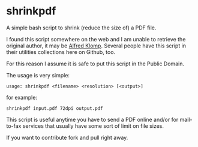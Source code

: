# shrinkpdf
A simple bash script to shrink (reduce the size of) a PDF file.

I found this script somewhere on the web and I am unable to retrieve the
original author, it may be
[Alfred Klomp](http://www.alfredklomp.com/programming/shrinkpdf/).
Several people have this script in their utilities collections here on Github,
too.

For this reason I assume it is safe to put this script in the Public Domain.

The usage is very simple:
```
usage: shrinkpdf <filename> <resolution> [<output>]
```

for example:
```
shrinkpdf input.pdf 72dpi output.pdf
```

This script is useful anytime you have to send a PDF online and/or for
mail-to-fax services that usually have some sort of limit on file sizes.

If you want to contribute fork and pull right away.
